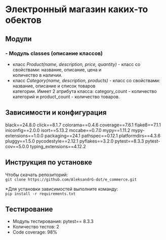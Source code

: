 # Электронный магазин каких-то обектов

## Модули
### - Модуль classes (описание классов)
- класс *Product(name, description, price, quantity)* - класс со свойствами: название, описание, цена и  
количество в наличии.
- класс *Category(name, description, products)* - класс со свойствами: название, описание и список товаров  
категории. Имеет 2 атрибута класса: category_count - количество категорий и product_count - количество товаров.


## Зависимости и конфигурация
black==24.8.0
click==8.1.7
colorama==0.4.6
coverage==7.6.1
flake8==7.1.1
iniconfig==2.0.0
isort==5.13.2
mccabe==0.7.0
mypy==1.11.2
mypy-extensions==1.0.0
packaging==24.1
pathspec==0.12.1
platformdirs==4.3.6
pluggy==1.5.0
pycodestyle==2.12.1
pyflakes==3.2.0
pytest==8.3.3
pytest-cov==5.0.0
typing_extensions==4.12.2

## Инструкция по установке
Чтобы скачать репозиторий:  
`git clone https://github.com/AleksandrG-dot/e_commerce.git`

*Для установки зависимостей выполните команду:  
`pip install -r requirements.txt`

## Тестирование
- Модуль тестирования: pytest== 8.3.3  
- Количество тестов: 2
- Code coverage: 98%
